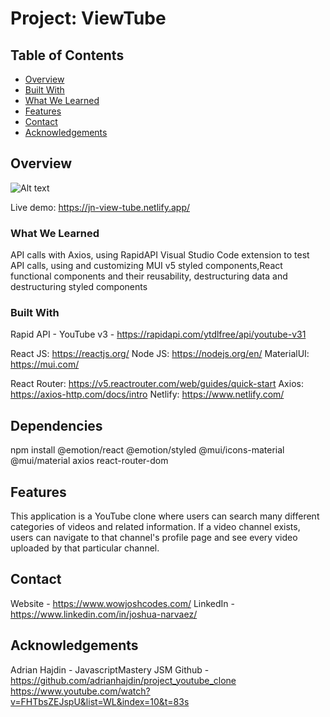 # Project: ViewTube

## Table of Contents

- [Overview](#overview)
- [Built With](#built-with)
- [What We Learned](#what-we-learned)
- [Features](#features)
- [Contact](#contact)
- [Acknowledgements](#acknowledgements)

## Overview
![Alt text](/src/assets/screenshot.png "ViewTube Screenshot")

 Live demo: https://jn-view-tube.netlify.app/ 

 ### What We Learned
 API calls with Axios, using RapidAPI Visual Studio Code extension to test API calls, using and customizing MUI v5 styled components,React functional components and their reusability, destructuring data and destructuring styled components

### Built With
Rapid API - YouTube v3 - https://rapidapi.com/ytdlfree/api/youtube-v31

React JS: https://reactjs.org/
Node JS: https://nodejs.org/en/ 
MaterialUI: https://mui.com/ 

React Router: https://v5.reactrouter.com/web/guides/quick-start 
Axios: https://axios-http.com/docs/intro 
Netlify: https://www.netlify.com/

## Dependencies
npm install @emotion/react @emotion/styled @mui/icons-material @mui/material axios react-router-dom

## Features
This application is a YouTube clone where users can search many different categories of videos and related information. If a video channel exists, users can navigate to that channel's profile page and see every video uploaded by that particular channel.

## Contact
Website - https://www.wowjoshcodes.com/
LinkedIn - https://www.linkedin.com/in/joshua-narvaez/ 

## Acknowledgements
Adrian Hajdin - JavascriptMastery JSM
Github - https://github.com/adrianhajdin/project_youtube_clone
https://www.youtube.com/watch?v=FHTbsZEJspU&list=WL&index=10&t=83s